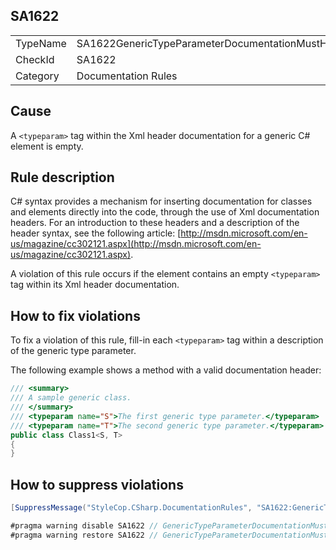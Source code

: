 ﻿## SA1622

<table>
<tr>
  <td>TypeName</td>
  <td>SA1622GenericTypeParameterDocumentationMustHaveText</td>
</tr>
<tr>
  <td>CheckId</td>
  <td>SA1622</td>
</tr>
<tr>
  <td>Category</td>
  <td>Documentation Rules</td>
</tr>
</table>

## Cause

A `<typeparam>` tag within the Xml header documentation for a generic C# element is empty.

## Rule description

C# syntax provides a mechanism for inserting documentation for classes and elements directly into the code, through the use of Xml documentation headers. For an introduction to these headers and a description of the header syntax, see the following article: [http://msdn.microsoft.com/en-us/magazine/cc302121.aspx](http://msdn.microsoft.com/en-us/magazine/cc302121.aspx).

A violation of this rule occurs if the element contains an empty `<typeparam>` tag within its Xml header documentation.

## How to fix violations

To fix a violation of this rule, fill-in each `<typeparam>` tag within a description of the generic type parameter.

The following example shows a method with a valid documentation header:

```csharp
/// <summary>
/// A sample generic class.
/// </summary>
/// <typeparam name="S">The first generic type parameter.</typeparam>
/// <typeparam name="T">The second generic type parameter.</typeparam>
public class Class1<S, T>
{ 
}
```

## How to suppress violations

```csharp
[SuppressMessage("StyleCop.CSharp.DocumentationRules", "SA1622:GenericTypeParameterDocumentationMustHaveText", Justification = "Reviewed.")]
```

```csharp
#pragma warning disable SA1622 // GenericTypeParameterDocumentationMustHaveText
#pragma warning restore SA1622 // GenericTypeParameterDocumentationMustHaveText
```
